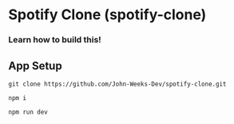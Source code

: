 # Spotify Clone (spotify-clone)

### Learn how to build this!

## App Setup

```
git clone https://github.com/John-Weeks-Dev/spotify-clone.git

npm i

npm run dev
```
